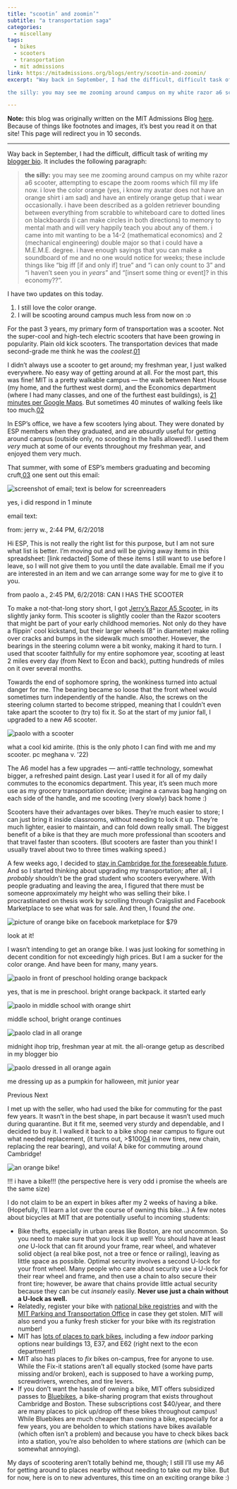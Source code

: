```yaml
---
title: "scootin’ and zoomin’"
subtitle: "a transportation saga"
categories:
  - miscellany
tags:
  - bikes
  - scooters
  - transportation
  - mit admissions
link: https://mitadmissions.org/blogs/entry/scootin-and-zoomin/
excerpt: "Way back in September, I had the difficult, difficult task of writing my blogger bio. It includes the following paragraph:

the silly: you may see me zooming around campus on my white razor a6 scooter, attempting to escape the zoom rooms which fill my life now. i love the color orange (yes, i know my avatar does not have an orange shirt i am sad) and have an entirely orange getup that i wear occasionally. i have been described as a golden retriever bounding between everything from scrabble to whiteboard care to dotted lines on blackboards (i can make circles in both directions) to memory to mental math and will very happily teach you about any of them. i came into mit wanting to be a 14-2 (mathematical economics) and 2 (mechanical engineering) double major so that i could have a M.E.M.E. degree. i have enough sayings that you can make a soundboard of me and no one would notice for weeks; these include things like “big iff [if and only if] true” and “i can only count to 3” and “i haven’t seen you in years” and “[insert some thing or event]? in this economy??”."

---
```


<div class="notice--warning"><b>Note:</b> this blog was originally written on the MIT Admissions Blog <a href="https://mitadmissions.org/blogs/entry/scootin-and-zoomin/">here</a>. Because of things like footnotes and images, it’s best you read it on that site! This page will redirect you in 10 seconds.</div> <meta http-equiv="refresh" content="10;URL=https://mitadmissions.org/blogs/entry/scootin-and-zoomin/">

---

Way back in September, I had the difficult, difficult task of writing my [blogger bio](https://mitadmissions.org/blogs/author/padajar/). It includes the following paragraph:

> **the silly:** you may see me zooming around campus on my white razor a6 scooter, attempting to escape the zoom rooms which fill my life now. i love the color orange (yes, i know my avatar does not have an orange shirt i am sad) and have an entirely orange getup that i wear occasionally. i have been described as a golden retriever bounding between everything from scrabble to whiteboard care to dotted lines on blackboards (i can make circles in both directions) to memory to mental math and will very happily teach you about any of them. i came into mit wanting to be a 14-2 (mathematical economics) and 2 (mechanical engineering) double major so that i could have a M.E.M.E. degree. i have enough sayings that you can make a soundboard of me and no one would notice for weeks; these include things like “big iff [if and only if] true” and “i can only count to 3” and “i haven’t seen you in *years*” and “[insert some thing or event]? in this economy??”.

I have two updates on this today.

1. I still love the color orange.
2. I will be scooting around campus much less from now on :o

For the past 3 years, my primary form of transportation was a scooter. Not the super-cool and high-tech electric scooters that have been growing in popularity. Plain old kick scooters. The transportation devices that made second-grade me think he was the *coolest*.⁠[01](https://mitadmissions.org/blogs/entry/scootin-and-zoomin/#annotation-1) 

I didn’t always use a scooter to get around; my freshman year, I just walked everywhere. No easy way of getting around at all. For the most part, this was fine! MIT is a pretty walkable campus — the walk between Next House (my home, and the furthest west dorm), and the Economics department (where I had many classes, and one of the furthest east buildings), is [21 minutes per Google Maps](https://www.google.com/maps/dir/Next+House,+500+Memorial+Dr,+Cambridge,+MA+02139/MIT+Department+of+Economics,+50+Memorial+Dr,+Cambridge,+MA+02142/@42.3575682,-71.0970366,16z/data=!3m1!4b1!4m14!4m13!1m5!1m1!1s0x89e379f949f65007:0xc6a1ff63ab9d0028!2m2!1d-71.1018138!2d42.3547953!1m5!1m1!1s0x89e370a678b33aad:0x759cd706ec67d207!2m2!1d-71.0836588!2d42.3607123!3e2). But sometimes 40 minutes of walking feels like too much.⁠[02](https://mitadmissions.org/blogs/entry/scootin-and-zoomin/#annotation-2)

In ESP’s office, we have a few scooters lying about. They were donated by ESP members when they graduated, and are *absurdly* useful for getting around campus (outside only, no scooting in the halls allowed!). I used them *very* much at some of our events throughout my freshman year, and enjoyed them very much.

That summer, with some of ESP’s members graduating and becoming cruft,⁠[03](https://mitadmissions.org/blogs/entry/scootin-and-zoomin/#annotation-3) one sent out this email:

![screenshot of email; text is below for screenreaders](https://mitadmissions.org/wp-content/uploads/2021/05/Screenshot-2021-05-18-211253.png)

yes, i did respond in 1 minute

email text:



from: jerry w., 2:44 PM, 6/2/2018

Hi ESP,
This is not really the right list for this purpose, but I am not sure what list is better.
I’m moving out and will be giving away items in this spreadsheet:
[link redacted]
Some of these items I still want to use before I leave, so I will not give them to you until the date available.
Email me if you are interested in an item and we can arrange some way for me to give it to you.

from paolo a., 2:45 PM, 6/2/2018:
CAN I HAS THE SCOOTER

 

To make a not-that-long story short, I got [Jerry’s Razor A5 Scooter](https://www.amazon.com/dp/B00B4HM8MG/ref=twister_B07XZNDH1P?_encoding=UTF8&psc=1), in its slightly janky form. This scooter is slightly cooler than the Razor scooters that might be part of your early childhood memories. Not only do they have a flippin’ cool kickstand, but their larger wheels (8” in diameter) make rolling over cracks and bumps in the sidewalk much smoother. However, the bearings in the steering column were a bit wonky, making it hard to turn. I used that scooter faithfully for my entire sophomore year, scooting at least 2 miles every day (from Next to Econ and back), putting hundreds of miles on it over several months.

Towards the end of sophomore spring, the wonkiness turned into actual danger for me. The bearing became so loose that the front wheel would sometimes turn independently of the handle. Also, the screws on the steering column started to become stripped, meaning that I couldn’t even take apart the scooter to (try to) fix it. So at the start of my junior fall, I upgraded to a new A6 scooter.

![paolo with a scooter](https://mitadmissions.org/wp-content/uploads/2021/05/20210507_161446-1400x1867.jpg)

what a cool kid amirite. (this is the only photo I can find with me and my scooter. pc meghana v. ’22)

The A6 model has a few upgrades — anti-rattle technology, somewhat bigger, a refreshed paint design. Last year I used it for all of my daily commutes to the economics department. This year, it’s seen much more use as my grocery transportation device; imagine a canvas bag hanging on each side of the handle, and me scooting (very slowly) back home :)

Scooters have their advantages over bikes. They’re much easier to store; I can just bring it inside classrooms, without needing to lock it up. They’re much lighter, easier to maintain, and can fold down really small. The biggest benefit of a bike is that they are much more professional than scooters and that travel faster than scooters. (But scooters are faster than you think! I usually travel about two to three times walking speed.)

A few weeks ago, I decided to [stay in Cambridge for the foreseeable future](https://mitadmissions.org/blogs/entry/leaning-in/). And so I started thinking about upgrading my transportation; after all, I *probably* shouldn’t be the grad student who scooters everywhere. With people graduating and leaving the area, I figured that there must be someone approximately my height who was selling their bike. I procrastinated on thesis work by scrolling through Craigslist and Facebook Marketplace to see what was for sale. And then, I found *the one*.

![picture of orange bike on facebook marketplace for $79](https://mitadmissions.org/wp-content/uploads/2021/05/Screenshot-2021-05-18-213737-1000x590.png)

look at it!

I wasn’t intending to get an orange bike. I was just looking for something in decent condition for not exceedingly high prices. But I am a sucker for the color orange. And have been for many, many years.

![paolo in front of preschool holding orange backpack](https://mitadmissions.org/wp-content/uploads/2021/05/20190517_105835-800x1422.jpg)

yes, that is me in preschool. bright orange backpack. it started early

![paolo in middle school with orange shirt](https://mitadmissions.org/wp-content/uploads/2021/05/20190517_105848-3-800x1422.jpg)

middle school, bright orange continues

![paolo clad in all orange](https://mitadmissions.org/wp-content/uploads/2021/05/53525852_330171231747631995_2893654690065547264_n.png)

midnight ihop trip, freshman year at mit. the all-orange getup as described in my blogger bio

![paolo dressed in all orange again](https://mitadmissions.org/wp-content/uploads/2021/05/20191030_191723-800x1067.jpg)

me dressing up as a pumpkin for halloween, mit junior year

Previous Next

I met up with the seller, who had used the bike for commuting for the past few years. It wasn’t in the best shape, in part because it wasn’t used much during quarantine. But it fit me, seemed very sturdy and dependable, and I decided to buy it. I walked it back to a bike shop near campus to figure out what needed replacement, (it turns out, >$100⁠[04](https://mitadmissions.org/blogs/entry/scootin-and-zoomin/#annotation-4) in new tires, new chain, replacing the rear bearing), and voila! A bike for commuting around Cambridge!

![an orange bike!](https://mitadmissions.org/wp-content/uploads/2021/05/20210518_175834-1000x750.jpg)

!!! i have a bike!!! (the perspective here is very odd i promise the wheels are the same size)

I do not claim to be an expert in bikes after my 2 weeks of having a bike. (Hopefully, I’ll learn a lot over the course of owning this bike…) A few notes about bicycles at MIT that are potentially useful to incoming students:

- Bike thefts, especially in urban areas like Boston, are not uncommon. So you need to make sure that you lock it up well! You should have at least *one* U-lock that can fit around your frame, rear wheel, and whatever solid object (a real bike post, not a tree or fence or railing), leaving as little space as possible. Optimal security involves a second U-lock for your front wheel. Many people who care about security use a U-lock for their rear wheel and frame, and then use a chain to also secure their front tire; however, be aware that chains provide little actual security because they can be cut *insanely* easily. **Never use just a chain without a U-lock as well.**
- Relatedly, register your bike with [national bike registries](https://bikeindex.org/) and with the [MIT Parking and Transportation Office](https://web-cert.mit.edu/facilities/transportation/bicycling.html) in case they get stolen. MIT will also send you a funky fresh sticker for your bike with its registration number!
- MIT has [lots of places to park bikes](https://web-cert.mit.edu/facilities/transportation/docs/Getting_Around_by_Bike_map.pdf?pdf=bike-map), including a few *indoor* parking options near buildings 13, E37, and E62 (right next to the econ department!)
- MIT also has places to *fix* bikes on-campus, free for anyone to use. While the Fix-it stations aren’t all equally stocked (some have parts missing and/or broken), each is supposed to have a working pump, screwdrivers, wrenches, and tire levers.
- If you don’t want the hassle of owning a bike, MIT offers subsidized passes to [Bluebikes](https://web-cert.mit.edu/facilities/transportation/bluebikes.html), a bike-sharing program that exists throughout Cambridge and Boston. These subscriptions cost $40/year, and there are many places to pick up/drop off these bikes throughout campus! While Bluebikes are much cheaper than owning a bike, especially for a few years, you are beholden to which stations have bikes available (which often isn’t a problem) and because you have to check bikes back into a station, you’re also beholden to where stations *are* (which can be somewhat annoying).

My days of scootering aren’t totally behind me, though; I still I’ll use my A6 for getting around to places nearby without needing to take out my bike. But for now, here is on to new adventures, this time on an exciting orange bike :)

 